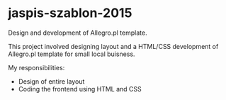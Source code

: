 # jaspis-szablon-2015

Design and development of Allegro.pl template.  

This project involved designing layout and a HTML/CSS development of Allegro.pl template for small local buisness.  

My responsibilities:  
- Design of entire layout 
- Coding the frontend using HTML and CSS
